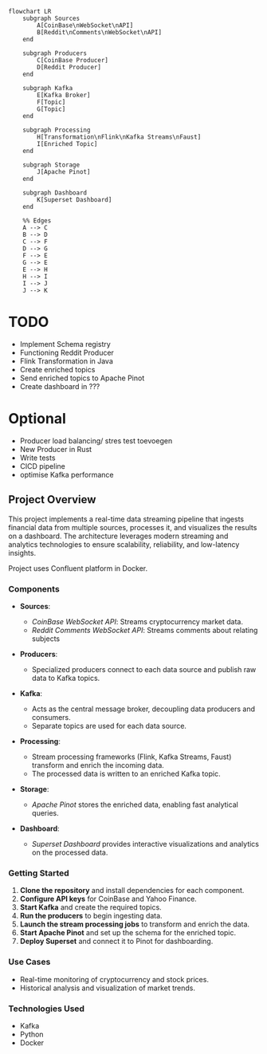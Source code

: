 ```mermaid
flowchart LR
    subgraph Sources
        A[CoinBase\nWebSocket\nAPI]
        B[Reddit\nComments\nWebSocket\nAPI]
    end

    subgraph Producers
        C[CoinBase Producer]
        D[Reddit Producer]
    end

    subgraph Kafka
        E[Kafka Broker]
        F[Topic]
        G[Topic]
    end

    subgraph Processing
        H[Transformation\nFlink\nKafka Streams\nFaust]
        I[Enriched Topic]
    end

    subgraph Storage
        J[Apache Pinot]
    end

    subgraph Dashboard
        K[Superset Dashboard]
    end

    %% Edges
    A --> C
    B --> D
    C --> F
    D --> G
    F --> E
    G --> E
    E --> H
    H --> I
    I --> J
    J --> K
```
# TODO
- Implement Schema registry 
- Functioning Reddit Producer
- Flink Transformation in Java
- Create enriched topics
- Send enriched topics to Apache Pinot
- Create dashboard in ???


# Optional
- Producer load balancing/ stres test toevoegen
- New Producer in Rust
- Write tests
- CICD pipeline
- optimise Kafka performance

## Project Overview

This project implements a real-time data streaming pipeline that ingests financial data from multiple sources, processes it, and visualizes the results on a dashboard. The architecture leverages modern streaming and analytics technologies to ensure scalability, reliability, and low-latency insights.

Project uses Confluent platform in Docker. 

### Components

- **Sources**:  
    - *CoinBase WebSocket API*: Streams cryptocurrency market data.
    - *Reddit Comments WebSocket API*: Streams comments about relating subjects

- **Producers**:  
    - Specialized producers connect to each data source and publish raw data to Kafka topics.

- **Kafka**:  
    - Acts as the central message broker, decoupling data producers and consumers.
    - Separate topics are used for each data source.

- **Processing**:  
    - Stream processing frameworks (Flink, Kafka Streams, Faust) transform and enrich the incoming data.
    - The processed data is written to an enriched Kafka topic.

- **Storage**:  
    - *Apache Pinot* stores the enriched data, enabling fast analytical queries.

- **Dashboard**:  
    - *Superset Dashboard* provides interactive visualizations and analytics on the processed data.

### Getting Started

1. **Clone the repository** and install dependencies for each component.
2. **Configure API keys** for CoinBase and Yahoo Finance.
3. **Start Kafka** and create the required topics.
4. **Run the producers** to begin ingesting data.
5. **Launch the stream processing jobs** to transform and enrich the data.
6. **Start Apache Pinot** and set up the schema for the enriched topic.
7. **Deploy Superset** and connect it to Pinot for dashboarding.

### Use Cases

- Real-time monitoring of cryptocurrency and stock prices.
- Historical analysis and visualization of market trends.

### Technologies Used

- Kafka
- Python
- Docker
